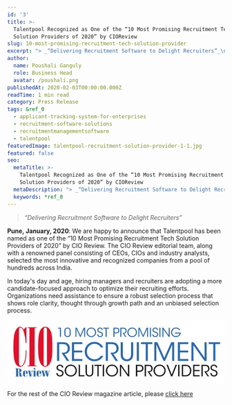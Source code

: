 ```yaml
---
id: '3'
title: >-
  Talentpool Recognized as One of the “10 Most Promising Recruitment Tech
  Solution Providers of 2020” by CIOReview
slug: 10-most-promising-recruitment-tech-solution-provider
excerpt: "> _“Delivering Recruitment Software to Delight Recruiters”_\n\n**Pune,\_January, 2020**: We are happy to announce that Talentpool has been named as one of the “10 Most Promising Recruitment Tech Solutio..."
author:
  name: Poushali Ganguly
  role: Business Head
  avatar: /poushali.png
publishedAt: 2020-02-03T00:00:00.000Z
readTime: 1 min read
category: Press Release
tags: &ref_0
  - applicant-tracking-system-for-enterprises
  - recruitment-software-solutions
  - recruitmentmanagementsoftware
  - talentpool
featuredImage: talentpool-recruitment-solution-provider-1-1.jpg
featured: false
seo:
  metaTitle: >-
    Talentpool Recognized as One of the “10 Most Promising Recruitment Tech
    Solution Providers of 2020” by CIOReview
  metaDescription: "> _“Delivering Recruitment Software to Delight Recruiters”_\n\n**Pune,\_January, 2020**: We are happy to announce that Talentpool has been named as one of the “10 Most Promising Recruitment Tech Solutio..."
  keywords: *ref_0
---
```


> _“Delivering Recruitment Software to Delight Recruiters”_

**Pune, January, 2020**: We are happy to announce that Talentpool has been named as one of the “10 Most Promising Recruitment Tech Solution Providers of 2020” by CIO Review. The CIO Review editorial team, along with a renowned panel consisting of CEOs, CIOs and industry analysts, selected the most innovative and recognized companies from a pool of hundreds across India.

<!--more-->

In today's day and age, hiring managers and recruiters are adopting a more candidate-focused approach to optimize their recruiting efforts. Organizations need assistance to ensure a robust selection process that shows role clarity, thought through growth path and an unbiased selection process.

![talentpool-recruitment-solution-provider](images/talentpool-recruitment-solution-provider-1-1.jpg)

For the rest of the CIO Review magazine article, please [click here](https://recruitment.cioreviewindia.com/vendor/2020/talentpool)
